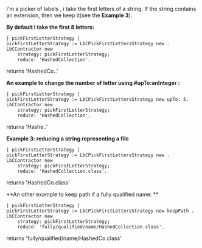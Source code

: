 I'm a picker of labels , i take the first letters of a string. 
If the string contains an extension, then we keep it(see the **Example 3**).

**By default I take the first 8 letters:** 
```Smalltalk
| pickFirstLetterStrategy |
pickFirstLetterStrategy := LbCPickFirstLettersStrategy new .
LbCContractor new
	strategy: pickFirstLetterStrategy;
	reduce: 'HashedCollection'.		
```
returns 'HashedCo..'

**An example to change the number of letter using #upTo:anInteger :**
```Smalltalk
| pickFirstLetterStrategy |
pickFirstLetterStrategy := LbCPickFirstLettersStrategy new upTo: 5.
LbCContractor new
	strategy: pickFirstLetterStrategy;
	reduce: 'HashedCollection'.		
```
returns 'Hashe..'

**Example 3: reducing a string representing a file**
```Smalltalk
| pickFirstLetterStrategy |
pickFirstLetterStrategy := LbCPickFirstLettersStrategy new .
LbCContractor new
	strategy: pickFirstLetterStrategy;
	reduce: 'HashedCollection.class'.		
```
returns 'HashedCo.class'

**An other example to keep path if a fully qualified name: **
```Smalltalk
| pickFirstLetterStrategy |
pickFirstLetterStrategy := LbCPickFirstLettersStrategy new keepPath .
LbCContractor new
	strategy: pickFirstLetterStrategy;
	reduce: 'fully/qualified/name/HashedCollection.class'.		
```
returns 'fully/qualified/name/HashedCo.class'